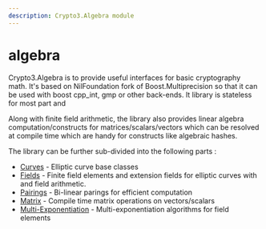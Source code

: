 ```yaml
---
description: Crypto3.Algebra module
---
```


# algebra

Crypto3.Algebra is to provide useful interfaces for basic cryptography math. It's based on NilFoundation fork of Boost.Multiprecision so that it can be used with boost cpp\_int, gmp or other back-ends. It library is stateless for most part and&#x20;

Along with finite field arithmetic, the library also provides linear algebra computation/constructs for matrices/scalars/vectors which can be resolved at compile time which are handy for constructs like algebraic hashes.

The library can be further sub-divided into the following parts :&#x20;

* [Curves](manual/curves.md) - Elliptic curve base classes
* [Fields](implementation/field.md) -  Finite field elements and extension fields for elliptic curves with and field arithmetic.
* [Pairings](manual/pairings.md) - Bi-linear parings for efficient computation
* [Matrix](manual/matrix.md) - Compile time matrix operations on vectors/scalars
* [Multi-Exponentiation](manual/multi-exponentiation.md) - Multi-exponentiation algorithms for field elements





##



